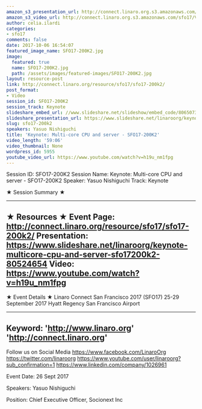 ```yaml
---
amazon_s3_presentation_url: http://connect.linaro.org.s3.amazonaws.com/sfo17/Presentations/SFO17-200K2.pdf
amazon_s3_video_url: http://connect.linaro.org.s3.amazonaws.com/sfo17/Videos/High%20Performance%20Computing-%20Where%20is%20it%20going%253F%20SFO17-200K1%20%2526%20Multi-core%20CPU%20and%20server%20SFO17-200K2.mp4
author: celia.ilardi
categories:
- sfo17
comments: false
date: 2017-10-06 16:54:07
featured_image_name: SFO17-200K2.jpg
image:
  featured: true
  name: SFO17-200K2.jpg
  path: /assets/images/featured-images/SFO17-200K2.jpg
layout: resource-post
link: http://connect.linaro.org/resource/sfo17/sfo17-200k2/
post_format:
- Video
session_id: SFO17-200K2
session_track: Keynote
slideshare_embed_url: //www.slideshare.net/slideshow/embed_code/80650731
slideshare_presentation_url: https://www.slideshare.net/linaroorg/keynote-multicore-cpu-and-server-sfo17200k2-v2
slug: sfo17-200k2
speakers: Yasuo Nishiguchi
title: 'Keynote: Multi-core CPU and server - SFO17-200K2'
video_length: '59:06'
video_thumbnail: None
wordpress_id: 5955
youtube_video_url: https://www.youtube.com/watch?v=h19u_nm1fpg
---
```


Session ID: SFO17-200K2
Session Name: Keynote: Multi-core CPU and server - SFO17-200K2
Speaker: Yasuo Nishiguchi
Track: Keynote

★ Session Summary ★

---------------------------------------------------
★ Resources ★
Event Page: http://connect.linaro.org/resource/sfo17/sfo17-200k2/
Presentation: https://www.slideshare.net/linaroorg/keynote-multicore-cpu-and-server-sfo17200k2-80524654
Video: https://www.youtube.com/watch?v=h19u_nm1fpg
---------------------------------------------------

★ Event Details ★
Linaro Connect San Francisco 2017 (SFO17)
25-29 September 2017
Hyatt Regency San Francisco Airport

---------------------------------------------------
Keyword:
'http://www.linaro.org'
'http://connect.linaro.org'
---------------------------------------------------
Follow us on Social Media
https://www.facebook.com/LinaroOrg
https://twitter.com/linaroorg
https://www.youtube.com/user/linaroorg?sub_confirmation=1
https://www.linkedin.com/company/1026961

Event Date: 26 Sept 2017

Speakers: Yasuo Nishiguchi

Position: Chief Executive Officer, Socionext Inc